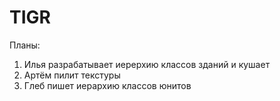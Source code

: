 # TIGR
Планы:
1) Илья разрабатывает иерерхию классов зданий и кушает
2) Артём пилит текстуры
3) Глеб пишет иерархию классов юнитов
